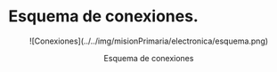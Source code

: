 # Esquema de conexiones.

<center>
![Conexiones](../../img/misionPrimaria/electronica/esquema.png)

Esquema de conexiones
</center>